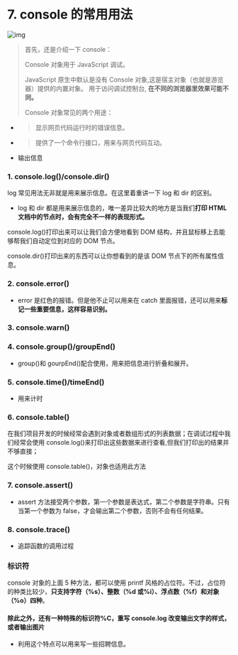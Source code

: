 # 7. console 的常用用法

![img](https://iwiki.woa.com/plugins/servlet/confluence/placeholder/macro?definition=e3RvYzpvdXRsaW5lPXRydWV9&locale=zh_CN&version=2)

> 首先，还是介绍一下 console：
>
> Console 对象用于 JavaScript 调试。
>
> JavaScript 原生中默认是没有 Console 对象,这是宿主对象（也就是游览器）提供的内置对象。 用于访问调试控制台, **在不同的浏览器里效果可能不同。**
>
> Console 对象常见的两个用途：

- > 显示网页代码运行时的错误信息。

- > 提供了一个命令行接口，用来与网页代码互动。

- 输出信息

### 1. console.log()/**console.dir()**

log 常见用法无非就是用来展示信息。在这里着重讲一下 log 和 dir 的区别。

- log 和 dir 都是用来展示信息的，唯一差异比较大的地方是当我们**打印 HTML 文档中的节点时，会有完全不一样的表现形式。**

console.log()打印出来可以让我们会方便地看到 DOM 结构，并且鼠标移上去能够帮我们自动定位到对应的 DOM 节点。

console.dir()打印出来的东西可以让你想看到的是该 DOM 节点下的所有属性信息。

### 2. console.error()

- error 是红色的报错。但是他不止可以用来在 catch 里面报错，还可以用来**标记一些重要信息，这样容易识别。**

### 3. console.warn()

### 4. console.group()/groupEnd()

- group()和 gourpEnd()配合使用，用来把信息进行折叠和展开。

### 5. console.time()/timeEnd()

- 用来计时

### 6. **console.table()**

在我们项目开发的时候经常会遇到对象或者数组形式的列表数据；在调试过程中我们经常会使用 console.log()来打印出这些数据来进行查看,但我们打印出的结果并不够直接；

这个时候使用 console.table()，对象也适用此方法

### 7. console.assert()

- assert 方法接受两个参数，第一个参数是表达式，第二个参数是字符串。只有当第一个参数为 false，才会输出第二个参数，否则不会有任何结果。

### 8. console.trace()

- 追踪函数的调用过程

### **标识符**

console 对象的上面 5 种方法，都可以使用 printf 风格的占位符。不过，占位符的种类比较少，**只支持字符（%s）、整数（%d 或%i）、浮点数（%f）和对象（%o）四种**。

#### 除此之外，还有一种特殊的标识符%C，**重写 console.log 改变输出文字的样式，或者输出图片**

- 利用这个特点可以用来写一些招聘信息。

